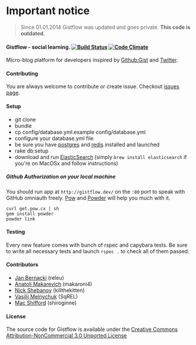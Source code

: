# Important notice

> Since 01.01.2014 Gistflow was updated and goes private. **This code is outdated**.

#### Gistflow - social learning. [![Build Status](https://secure.travis-ci.org/gistflow/gistflow.png)](http://travis-ci.org/gistflow/gistflow) [![Code Climate](https://codeclimate.com/badge.png)](https://codeclimate.com/github/gistflow/gistflow)

Micro-blog platform for developers inspired by [Github:Gist](http://gist.github.com) and [Twitter](http://twitter.com).

#### Contributing

You are always welcome to contribute or create issue. Checkout [issues page](https://github.com/gistflow/gistflow/issues).

#### Setup

* git clone
* bundle
* cp config/database.yml.example config/database.yml
* configure your database.yml file
* be sure you have [postgres](http://russbrooks.com/2010/11/25/install-postgresql-9-on-os-x) and [redis](https://github.com/defunkt/resque#installing-redis) installed and launched
* rake db:setup
* download and run [ElasticSearch](http://www.elasticsearch.org) (simply `brew install elasticsearch` if you're on MacOSx and follow instructions)

##### Github Authorization on your local machine

You should run app at `http://gistflow.dev/` on the `:80` port to speak with GitHub omniauth freely. [Pow](http://pow.cx/) and [Powder](https://github.com/rodreegez/powder) will help you much with it.

```
curl get.pow.cx | sh
gem install powder
powder link
```

#### Testing

Every new feature comes with bunch of rspec and capybara tests. Be sure to write all necessary tests and launch `rspec .` to check all of them passed.

#### Contributors

* [Jan Bernacki](https://github.com/releu) (releu)
* [Anatoli Makarevich](https://github.com/makaroni4) (makaroni4)
* [Nick Shebanov](https://github.com/killthekitten) (killthekitten)
* [Vasilij Melnychuk](https://github.com/SqREL) (SqREL)
* [Mac Shifford](https://github.com/shiroginne) (shiroginne)

#### License

The source code for Gistflow is available under the [Creative Commons Attribution-NonCommercial 3.0 Unported License](http://creativecommons.org/licenses/by-nc/3.0)
